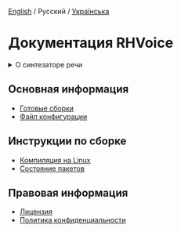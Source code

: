 [English](/doc/en/index.md) / Русский / [Українська](/doc/ua/index.md)

# Документация RHVoice

<details>
<summary>
О синтезаторе речи
</summary>

## Возможности

### Метод синтеза речи

RHVoice использует статистический параметрический синтез. Он опирается на уже
существующие речевые технологии с открытым исходным кодом (прежде всего
[HTS](http://hts.sp.nitech.ac.jp) и связанные компоненты).

Голоса создаются на основе записей естественной человеческой речи. Они
компактны, так как на компьютере пользователей хранятся только статистические
модели. И хотя голосам не хватает естественности тех синтезаторов, которые
генерируют речь, комбинируя фрагменты самих записей, они всё же очень разборчивы
и напоминают дикторов, которые записали исходный материал.

### Поддерживаемые языки

Изначально RHVoice говорил только по-русски. Теперь он также поддерживает
американский английский, бразильский португальский, эсперанто, грузинский,
украинский, киргизский, татарский, македонский,
албанский и польский. Теоретически, поддержка других языков может
быть реализована, если удастся найти или создать все необходимые ресурсы.

### Пример синтеза

Если вы хотите прослушать пример синтеза речи, вы можете перейти на
[эту страницу.](https://data2data.ru/tts/)

### Поддерживаемые платформы

RHVoice поддерживает Windows, GNU/Linux и Android. Он совместим со стандартными
интерфейсами преобразования текста в речь на этих платформах SAPI5 в Windows,
[Speech Dispatcher](http://devel.freebsoft.org/speechd) в GNU/Linux и API для
преобразования текста в речь в Android. Он также может использоваться
[скринридером NVDA](http://www.nvaccess.org) напрямую (драйвер предоставляется
самим RHVoice).
</details>

## Основная информация

* [Готовые сборки](Binaries.md)
* [Файл конфигурации](Configuration-file.md)

## Инструкции по сборке

* [Компиляция на Linux](Compiling-on-Linux.md)
* [Состояние пакетов](Packaging-status.md)

## Правовая информация

* [Лицензия](License.md)
* [Политика конфиденциальности](Privacy.md)

